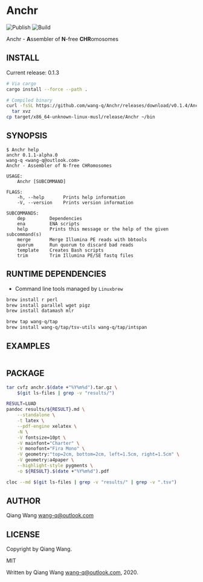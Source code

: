 # Anchr

![Publish](https://github.com/wang-q/Anchr/workflows/Publish/badge.svg)
![Build](https://github.com/wang-q/Anchr/workflows/Build/badge.svg)

Anchr - **A**ssembler of **N**-free **CHR**omosomes

## INSTALL

Current release: 0.1.3

```bash
# Via cargo
cargo install --force --path .

# Compiled binary
curl -fsSL https://github.com/wang-q/Anchr/releases/download/v0.1.4/Anchr-x86_64-unknown-linux-musl.tar.gz |
  tar xvz
cp target/x86_64-unknown-linux-musl/release/Anchr ~/bin

```

## SYNOPSIS

```
$ Anchr help
anchr 0.1.1-alpha.0
wang-q <wang-q@outlook.com>
Anchr - Assembler of N-free CHRomosomes

USAGE:
    Anchr [SUBCOMMAND]

FLAGS:
    -h, --help       Prints help information
    -V, --version    Prints version information

SUBCOMMANDS:
    dep         Dependencies
    ena         ENA scripts
    help        Prints this message or the help of the given subcommand(s)
    merge       Merge Illumina PE reads with bbtools
    quorum      Run quorum to discard bad reads
    template    Creates Bash scripts
    trim        Trim Illumina PE/SE fastq files

```

## RUNTIME DEPENDENCIES

* Command line tools managed by `Linuxbrew`

```bash
brew install r perl
brew install parallel wget pigz
brew install datamash mlr

brew tap wang-q/tap
brew install wang-q/tap/tsv-utils wang-q/tap/intspan

```

## EXAMPLES

```bash

```

## PACKAGE

```bash
tar cvfz anchr.$(date +"%Y%m%d").tar.gz \
    $(git ls-files | grep -v "results/")

RESULT=LUAD
pandoc results/${RESULT}.md \
    --standalone \
    -t latex \
    --pdf-engine xelatex \
    -N \
    -V fontsize=10pt \
    -V mainfont="Charter" \
    -V monofont="Fira Mono" \
    -V geometry:"top=2cm, bottom=2cm, left=1.5cm, right=1.5cm" \
    -V geometry:a4paper \
    --highlight-style pygments \
    -o ${RESULT}.$(date +"%Y%m%d").pdf

cloc --md $(git ls-files | grep -v "results/" | grep -v ".tsv")

```

## AUTHOR

Qiang Wang <wang-q@outlook.com>

## LICENSE

Copyright by Qiang Wang.

MIT

Written by Qiang Wang <wang-q@outlook.com>, 2020.
